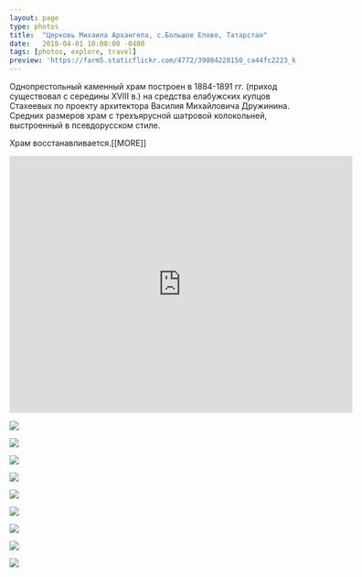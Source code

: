 ```yaml
---
layout: page
type: photos
title:  "Церковь Михаила Архангела, с.Большое Елово, Татарстан"
date:   2018-04-01 10:00:00 -0400
tags: [photos, explore, travel]
preview: 'https://farm5.staticflickr.com/4772/39084228150_ca44fc2223_k.jpg'
---
```


Однопрестольный каменный храм построен в 1884-1891 гг. (приход существовал с середины XVIII в.) на средства елабужских купцов Стахеевых по проекту архитектора Василия Михайловича Дружинина. Средних размеров храм с трехъярусной шатровой колокольней, выстроенный в псевдорусском стиле.

Храм восстанавливается.[[MORE]]

<iframe src="https://www.google.com/maps/embed?pb=!1m14!1m12!1m3!1d2032.7846528471196!2d51.55668822263133!3d55.79258478204146!2m3!1f0!2f0!3f0!3m2!1i1024!2i768!4f13.1!5e1!3m2!1sru!2sru!4v1522572779393" width="600" height="450" frameborder="0" style="border:0" allowfullscreen="" class="post-map"></iframe>

![](https://farm1.staticflickr.com/814/40185580524_474b6c0903_k.jpg)

![](https://farm1.staticflickr.com/816/40185579534_6f1d40e8a1_k.jpg)

![](https://farm5.staticflickr.com/4775/40185578714_94b8676d1f_k.jpg)

![](https://farm5.staticflickr.com/4778/40893440181_7969a56a82_k.jpg)

![](https://farm1.staticflickr.com/789/40185577524_468cd874ee_k.jpg)

![](https://farm1.staticflickr.com/799/27023081958_b7b22744bf_k.jpg)

![](https://farm1.staticflickr.com/791/40893436091_74770d8b3e_k.jpg)

![](https://farm1.staticflickr.com/793/40893435291_1abd5c7058_k.jpg)

![](https://farm5.staticflickr.com/4772/39084228150_ca44fc2223_k.jpg)
